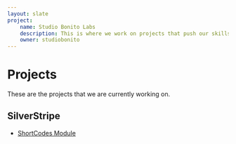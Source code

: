 ```yaml
---
layout: slate
project:
    name: Studio Bonito Labs
    description: This is where we work on projects that push our skills and the limits of technology. We use these projects to give back to the amazing open communities that support our work.
    owner: studiobonito
---
```

# Projects

These are the projects that we are currently working on.

## SilverStripe

* [ShortCodes Module](http://studiobonito.github.io/silverstripe-shortcodes/)